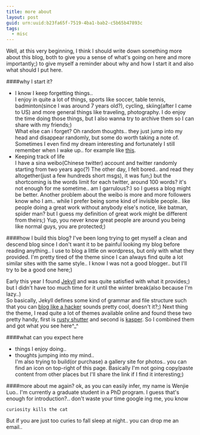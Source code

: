 ```yaml
---
title: more about
layout: post
guid: urn:uuid:b23fa65f-7519-4ba1-bab2-c5b65b47893c
tags:
  - misc
---
```


Well, at this very beginning, I think I should write down something more about this blog, both to give you a sense of what's going on here and more importantly;) to give myself a reminder about why and how I start it and also what should I put here. 

####why I start it?
- I know I keep forgetting things..  
I enjoy in quite a lot of things, sports like soccer, table tennis, badminton(since I was around 7 years old?), cycling, skiing(after I came to US) and more general things like traveling, photography. I do enjoy the time doing those things, but I also wanna try to archive them so I can share with my friends;)  
What else can i forget? Oh random thoughts.. they just jump into my head and disappear randomly, but some do worth taking a note of. Sometimes I even find my dream interesting and fortunately I still remember when I wake up.. for example like [this](/2013/12/29/做了一个梦).
- Keeping track of life  
I have a sina weibo(Chinese twitter) account and twitter randomly starting from two years ago(?) The other day, I felt bored.. and read they altogether(just a few hundreds short msgs), it was fun;) but the shortcoming is the words limit for each twitter, around 100 words? it's not enough for me sometime.. am I garrulous?:) so I guess a blog might be better. Another problem about the weibo is more and more followers know who I am.. while I prefer being some kind of invisible people.. like people doing a great work without anybody else's notice, like batman, spider man? but I guess my definition of great work might be different from theirs;) Yup, you never know great people are around you being like normal guys, you are protected;)

####how I build this blog?
I've been long trying to get myself a clean and descend blog since I don't want it to be painful looking my blog before reading anything.. I use to blog a little on wordpress, but only with what they provided. I'm pretty tired of the theme since I can always find quite a lot similar sites with the same style.. I know I was not a good blogger.. but I'll try to be a good one here;)

Early this year I found [Jekyll](http://jekyllrb.com/) and was quite satisfied with what it provides;) but I didn't have too much time for it until the winter break(also because I'm lazy..)  
So basically, Jekyll defines some kind of grammar and file structure such that you can [blog like a hacker](http://tom.preston-werner.com/2008/11/17/blogging-like-a-hacker.html) sounds pretty cool, doesn't it?;) Next thing the theme, I read quite a lot of themes available online and found these two pretty handy, first is [rusty shutter](http://lhzhang.com/) and second is [kasper](https://github.com/rosario/kasper). So I combined them and got what you see here^_^

####what can you expect here
- things I enjoy doing.. 
- thoughts jumping into my mind..  
I'm also trying to build(or purchase) a gallery site for photos.. you can find an icon on top-right of this page. Basically I'm not going copy/paste content from other places but I'll share the link if I find it interesting;)

####more about me again?
ok, as you can easily infer, my name is Wenjie Luo.. I'm currently a graduate student in a PhD program. I guess that's enough for introduction?.. don't waste your time google ing me, you know
```
curiosity kills the cat
```
But if you are just too curies to fall sleep at night.. you can drop me an email..
 
